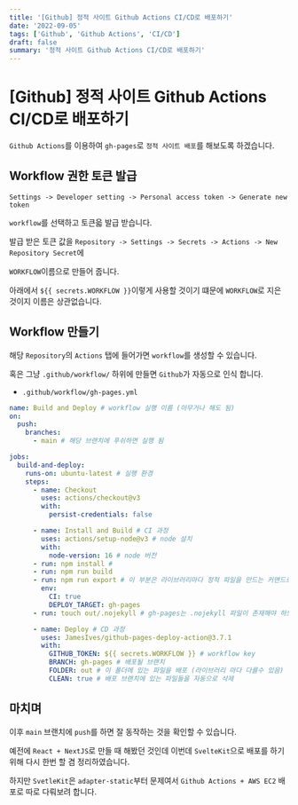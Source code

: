 ```yaml
---
title: '[Github] 정적 사이트 Github Actions CI/CD로 배포하기'
date: '2022-09-05'
tags: ['Github', 'Github Actions', 'CI/CD']
draft: false
summary: '정적 사이트 Github Actions CI/CD로 배포하기'
---
```


# [Github] 정적 사이트 Github Actions CI/CD로 배포하기

`Github Actions`를 이용하여 `gh-pages`로 `정적 사이트 배포`를 해보도록 하겠습니다.

## Workflow 권한 토큰 발급

`Settings -> Developer setting -> Personal access token -> Generate new token`

`workflow`를 선택하고 토큰읇 발급 받습니다.

발급 받은 토큰 값을 `Repository -> Settings -> Secrets -> Actions -> New Repository Secret`에

`WORKFLOW`이름으로 만들어 줍니다.

아래에서 `${{ secrets.WORKFLOW }}`이렇게 사용할 것이기 떄문에 `WORKFLOW`로 지은 것이지 이름은 상관없습니다.

## Workflow 만들기

해당 `Repository`의 `Actions` 탭에 들어가면 `workflow`를 생성할 수 있습니다.

혹은 그냥 `.github/workflow/` 하위에 만들면 `Github`가 자동으로 인식 합니다.

- `.github/workflow/gh-pages.yml`

```yml
name: Build and Deploy # workflow 실행 이름 (아무거나 해도 됨)
on:
  push:
    branches:
      - main # 해당 브랜치에 푸쉬하면 실행 됨

jobs:
  build-and-deploy:
    runs-on: ubuntu-latest # 실행 환경
    steps:
      - name: Checkout
        uses: actions/checkout@v3
        with:
          persist-credentials: false

      - name: Install and Build # CI 과정
        uses: actions/setup-node@v3 # node 설치
        with:
          node-version: 16 # node 버전
      - run: npm install #
      - run: npm run build
      - run: npm run export # 이 부분은 라이브러리마다 정적 파일을 만드는 커맨드로 변경
        env:
          CI: true
          DEPLOY_TARGET: gh-pages
      - run: touch out/.nojekyll # gh-pages는 .nojekyll 파일이 존재해야 하므로 생성, 라이브러리에 따라 out 폴더가 아닐수 있음

      - name: Deploy # CD 과정
        uses: JamesIves/github-pages-deploy-action@3.7.1
        with:
          GITHUB_TOKEN: ${{ secrets.WORKFLOW }} # workflow key
          BRANCH: gh-pages # 배포될 브랜치
          FOLDER: out # 이 폴더에 있는 파일을 배포 (라이브러리 마다 다를수 있음)
          CLEAN: true # 배포 브랜치에 있는 파일들을 자동으로 삭제
```

## 마치며

이후 `main` 브랜치에 `push`를 하면 잘 동작하는 것을 확인할 수 있습니다.

예전에 `React + NextJS`로 만들 때 해봤던 것인데 이번데 `SvelteKit`으로 배포를 하기 위해 다시 한번 할 겸 정리하였습니다.

하지만 `SvetleKit`은 `adapter-static`부터 문제여서 `Github Actions + AWS EC2` 배포로 따로 다뤄보려 합니다.
